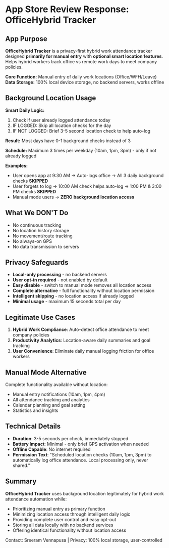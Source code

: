 # App Store Review Response: OfficeHybrid Tracker

## App Purpose
**OfficeHybrid Tracker** is a privacy-first hybrid work attendance tracker designed **primarily for manual entry** with **optional smart location features**. Helps hybrid workers track office vs remote work days to meet company policies.

**Core Function:** Manual entry of daily work locations (Office/WFH/Leave)  
**Data Storage:** 100% local device storage, no backend servers, works offline

## Background Location Usage

**Smart Daily Logic:**
1. Check if user already logged attendance today
2. IF LOGGED: Skip all location checks for the day
3. IF NOT LOGGED: Brief 3-5 second location check to help auto-log

**Result:** Most days have 0-1 background checks instead of 3

**Schedule:** Maximum 3 times per weekday (10am, 1pm, 3pm) - only if not already logged

**Examples:**
- User opens app at 9:30 AM → Auto-logs office → All 3 daily background checks **SKIPPED**
- User forgets to log → 10:00 AM check helps auto-log → 1:00 PM & 3:00 PM checks **SKIPPED**
- Manual mode users → **ZERO background location access**

## What We DON'T Do
- No continuous tracking  
- No location history storage  
- No movement/route tracking  
- No always-on GPS  
- No data transmission to servers

## Privacy Safeguards
- **Local-only processing** - no backend servers  
- **User opt-in required** - not enabled by default  
- **Easy disable** - switch to manual mode removes all location access  
- **Complete alternative** - full functionality without location permission  
- **Intelligent skipping** - no location access if already logged  
- **Minimal usage** - maximum 15 seconds total per day  

## Legitimate Use Cases
1. **Hybrid Work Compliance**: Auto-detect office attendance to meet company policies
2. **Productivity Analytics**: Location-aware daily summaries and goal tracking
3. **User Convenience**: Eliminate daily manual logging friction for office workers

## Manual Mode Alternative
Complete functionality available without location:
- Manual entry notifications (10am, 1pm, 4pm)
- All attendance tracking and analytics
- Calendar planning and goal setting
- Statistics and insights

## Technical Details
- **Duration**: 3-5 seconds per check, immediately stopped
- **Battery Impact**: Minimal - only brief GPS activation when needed
- **Offline Capable**: No internet required
- **Permission Text**: "Scheduled location checks (10am, 1pm, 3pm) to automatically log office attendance. Local processing only, never shared."

## Summary
**OfficeHybrid Tracker** uses background location legitimately for hybrid work attendance automation while:
- Prioritizing manual entry as primary function
- Minimizing location access through intelligent daily logic
- Providing complete user control and easy opt-out
- Storing all data locally with no backend services
- Offering identical functionality without location access

Contact: Sreeram Vennapusa | Privacy: 100% local storage, user-controlled